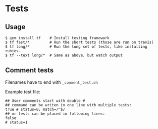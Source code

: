 # Tests

## Usage

    $ gem install tf    # Install testing framework
    $ tf fast/*         # Run the short tests (those are run on travis)
    $ tf long/*         # Run the long set of tests, like installing rubies.
    $ tf --text long/*  # Same as above, but watch output

## Comment tests

Filenames have to end with `_comment_test.sh`

Example test file:

    ## User comments start with double #
    ## command can be writen in one line with multiple tests:
    true # status=0; match=/^$/
    ## or tests can be placed in following lines:
    false
    # status=1
